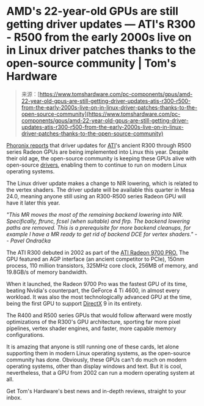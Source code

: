 <!--yml
category: 未分类
date: 2024-05-27 14:35:29
-->

# AMD's 22-year-old GPUs are still getting driver updates — ATI's R300 - R500 from the early 2000s live on in Linux driver patches thanks to the open-source community | Tom's Hardware

> 来源：[https://www.tomshardware.com/pc-components/gpus/amd-22-year-old-gpus-are-still-getting-driver-updates-atis-r300-r500-from-the-early-2000s-live-on-in-linux-driver-patches-thanks-to-the-open-source-community](https://www.tomshardware.com/pc-components/gpus/amd-22-year-old-gpus-are-still-getting-driver-updates-atis-r300-r500-from-the-early-2000s-live-on-in-linux-driver-patches-thanks-to-the-open-source-community)

[Phoronix reports](https://www.phoronix.com/news/ATI-R300g-2024-Action) that driver updates for [ATI](https://www.tomshardware.com/tag/ati)'s ancient R300 through R500 series Radeon GPUs are being implemented into Linux this year. Despite their old age, the open-source community is keeping these GPUs alive with open-source [drivers](https://www.tomshardware.com/tag/drivers), enabling them to continue to run on modern Linux operating systems.

The Linux driver update makes a change to NIR lowering, which is related to the vertex shaders. The driver update will be available this quarter in Mesa 24.0, meaning anyone still using an R300-R500 series Radeon GPU will have it later this year.

*"This MR moves the most of the remaining backend lowering into NIR. Specifically, ftrunc, fcsel (when suitable) and flrp. The backend lowering paths are removed. This is a prerequisite for more backend cleanups, for example I have a MR ready to get rid of backend DCE for vertex shaders." -- Pavel Ondračka*

The ATI R300 debuted in 2002 as part of the [ATI Radeon 9700 PRO.](https://www.tomshardware.com/reviews/ati-radeon-9700-pro,505-3.html) The GPU featured an AGP interface (an ancient competitor to PCIe), 150nm process, 110 million transistors, 325MHz core clock, 256MB of memory, and 19.8GB/s of memory bandwidth.

When it launched, the Radeon 9700 Pro was the fastest GPU of its time, beating Nvidia's counterpart, the GeForce 4 Ti 4600, in almost every workload. It was also the most technologically advanced GPU at the time, being the first GPU to support [DirectX](https://www.tomshardware.com/tag/directx) 9 in its entirety.

The R400 and R500 series GPUs that would follow afterward were mostly optimizations of the R300's GPU architecture, sporting far more pixel pipelines, vertex shader engines, and faster, more capable memory configurations.

It is amazing that anyone is still running one of these cards, let alone supporting them in modern Linux operating systems, as the open-source community has done. Obviously, these GPUs can't do much on modern operating systems, other than display windows and text. But it is cool, nevertheless, that a GPU from 2002 can run a modern operating system at all.

Get Tom's Hardware's best news and in-depth reviews, straight to your inbox.